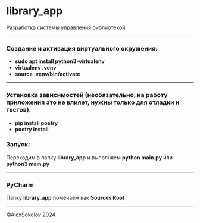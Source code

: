 # library_app
Разработка системы управления библиотекой

------------

### Создание и активация виртуального окружения:

- **sudo apt install python3-virtualenv**
- **virtualenv .venv**
- **source .venv/bin/activate**

------------

### Установка зависимостей (необязательно, на работу приложения это не влияет, нужны только для отладки и тестов):


- **pip install poetry**
- **poetry install**

### Запуск:

Переходим в папку **library_app** и выполняем **python main.py** или **python3 main.py**

------------

### PyCharm

Папку **library_app** помечаем как **Sources Root**

------------

&#169;AlexSokolov 2024
